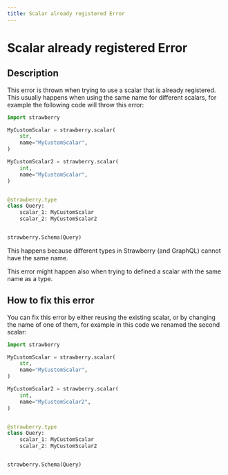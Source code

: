 ```yaml
---
title: Scalar already registered Error
---
```


# Scalar already registered Error

## Description

This error is thrown when trying to use a scalar that is already registered.
This usually happens when using the same name for different scalars, for example
the following code will throw this error:

```python
import strawberry

MyCustomScalar = strawberry.scalar(
    str,
    name="MyCustomScalar",
)

MyCustomScalar2 = strawberry.scalar(
    int,
    name="MyCustomScalar",
)


@strawberry.type
class Query:
    scalar_1: MyCustomScalar
    scalar_2: MyCustomScalar2


strawberry.Schema(Query)
```

This happens because different types in Strawberry (and GraphQL) cannot have the
same name.

<Note>
  This error might happen also when trying to defined a scalar with the same
  name as a type.
</Note>

## How to fix this error

You can fix this error by either reusing the existing scalar, or by changing the
name of one of them, for example in this code we renamed the second scalar:

```python
import strawberry

MyCustomScalar = strawberry.scalar(
    str,
    name="MyCustomScalar",
)

MyCustomScalar2 = strawberry.scalar(
    int,
    name="MyCustomScalar2",
)


@strawberry.type
class Query:
    scalar_1: MyCustomScalar
    scalar_2: MyCustomScalar2


strawberry.Schema(Query)
```
